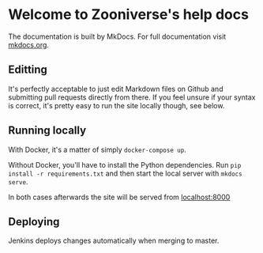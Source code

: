 # Welcome to Zooniverse's help docs

The documentation is built by MkDocs. For full documentation visit [mkdocs.org](https://mkdocs.org).

## Editting

It's perfectly acceptable to just edit Markdown files on Github and submitting
pull requests directly from there. If you feel unsure if your syntax is
correct, it's pretty easy to run the site locally though, see below.

## Running locally

With Docker, it's a matter of simply `docker-compose up`.

Without Docker, you'll have to install the Python dependencies. Run `pip
install -r requirements.txt` and then start the local server with `mkdocs
serve`. 

In both cases afterwards the site will be served from [localhost:8000](htto://localhost:8000)

## Deploying

Jenkins deploys changes automatically when merging to master.
